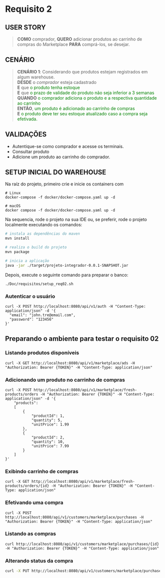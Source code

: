 # Requisito 2

## USER STORY

> **COMO** comprador, **QUERO** adicionar produtos ao carrinho de compras do Marketplace **PARA** comprá-los, se desejar.

## CENÁRIO

> **CENÁRIO 1**: Considerando que produtos estejam registrados em algum warehouse.  
> **DESDE** o _comprador_ esteja cadastrado  
> **E** que <span style="color:green">o produto tenha estoque </span>  
> **E** que <span style="color:green">o prazo de validade do produto não seja inferior a 3 semanas </span>  
> **QUANDO** <span style="color:green">o comprador adiciona o produto e a respectiva quantidade ao carrinho </span>   
> **ENTÃO**, <span style="color:green">um produto é adicionado ao carrinho de compras</span>  
> **E** <span style="color:green">o produto deve ter seu estoque atualizado caso a compra seja efetivada.</span>

## VALIDAÇÕES
- Autentique-se como comprador e acesse os terminais.
- Consultar produto
- Adicione um produto ao carrinho do comprador.

## SETUP INICIAL DO WAREHOUSE
Na raíz do projeto, primeiro crie e inicie os containers com 
```shell
# Linux
docker-compose -f docker/docker-compose.yaml up -d
```
```shell
# macOS
docker compose -f docker/docker-compose.yaml up -d
```
Na sequencia, rode o projeto na sua IDE ou, se preferir, rode o projeto localmente executando os comandos:
```bash
# instala as dependências do maven
mvn install

# realiza o build do projeto
mvn package

# inicia a aplicação
java -jar ./target/projeto-integrador-0.0.1-SNAPSHOT.jar

```
Depois, execute o seguinte comando para preparar o banco:
```shell
./Doc/requisitos/setup_req02.sh
```

### Autenticar o usuário
```shell
curl -X POST http://localhost:8080/api/v1/auth -H "Content-Type: application/json" -d '{
  "email": "john.tre@email.com",
  "password": "123456"
}'
```

## Preparando o ambiente para testar o requisito 02

### Listando produtos disponíveis
```shell
curl -X GET http://localhost:8080/api/v1/marketplace/ads -H "Authorization: Bearer {TOKEN}" -H "Content-Type: application/json"
```

### Adicionando um produto no carrinho de compras
```shell
curl -X POST http://localhost:8080/api/v1/marketplace/fresh-products/orders -H "Authorization: Bearer {TOKEN}" -H "Content-Type: application/json" -d '{
	"products":
	[
		{
			"productId": 1,
			"quantity": 5,
			"unitPrice": 1.99
		},
		{
			"productId": 2,
			"quantity": 10,
			"unitPrice": 7.99
		}
	]
}'
```

### Exibindo carrinho de compras
```shell
curl -X GET http://localhost:8080/api/v1/marketplace/fresh-products/orders/{id} -H "Authorization: Bearer {TOKEN}" -H "Content-Type: application/json"
```

### Efetivando uma compra
```shell
curl -X POST http://localhost:8080/api/v1/customers/marketplace/purchases -H "Authorization: Bearer {TOKEN}" -H "Content-Type: application/json"
```

### Listando as compras
```shell
curl http://localhost:8080/api/v1/customers/marketplace/purchases/{id} -H "Authorization: Bearer {TOKEN}" -H "Content-Type: application/json"
```

### Alterando status da compra
```bash
curl -X PUT http://localhost:8080/api/v1/customers/marketplace/purchases/{purchaseId} -H "Authorization: Bearer {TOKEN}" -H "Content-Type: application/json"
```